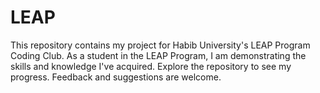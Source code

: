 # LEAP
This repository contains my project for Habib University's LEAP Program Coding Club. As a student in the LEAP Program, I am demonstrating the skills and knowledge I've acquired.  Explore the repository to see my progress. Feedback and suggestions are welcome.
